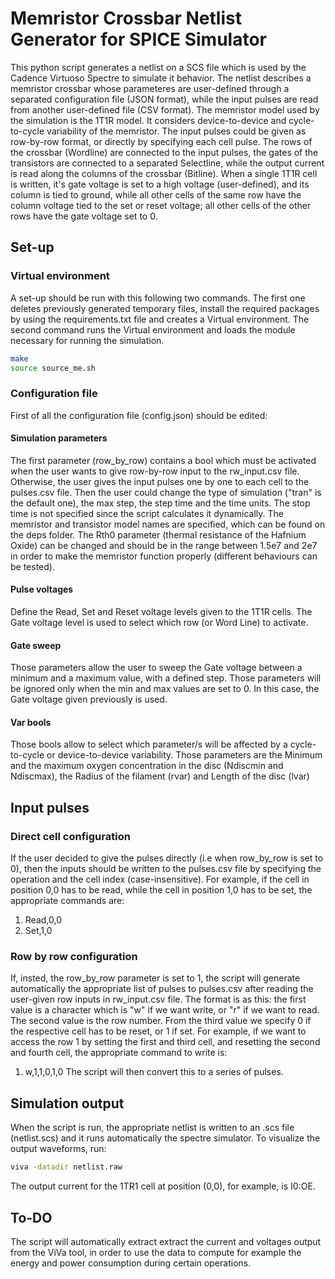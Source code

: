 # Memristor Crossbar Netlist Generator for SPICE Simulator

This python script generates a netlist on a SCS file which is used by the Cadence Virtuoso Spectre to simulate it behavior. The netlist describes a memristor crossbar whose parameteres are user-defined through a separated configuration file (JSON format), while the input pulses are read from another user-defined file (CSV format). The memristor model used by the simulation is the 1T1R model. It considers device-to-device and cycle-to-cycle variability of the memristor. 
The input pulses could be given as row-by-row format, or directly by specifying each cell pulse. The rows of the crossbar (Wordline) are connected to the input pulses, the gates of the transistors are connected to a separated Selectline, while the output current is read along the columns of the crossbar (Bitline). When a single 1T1R cell is written, it's gate voltage is set to a high voltage (user-defined), and its column is tied to ground, while all other cells of the same row have the column voltage tied to the set or reset voltage; all other cells of the other rows have the gate voltage set to 0.
## Set-up

### Virtual environment

A set-up should be run with this following two commands. The first one deletes previously generated temporary files, install the required packages by using the requirements.txt file and creates a Virtual environment. The second command runs the Virtual environment and loads the module necessary for running the simulation.

``` bash
make
source source_me.sh
```

### Configuration file

First of all the configuration file (config.json) should be edited:
#### Simulation parameters
The first parameter (row_by_row) contains a bool which must be activated when the user wants to give row-by-row input to the rw_input.csv file. Otherwise, the user gives the input pulses one by one to each cell to the pulses.csv file.
Then the user could change the type of simulation ("tran" is the default one), the max step, the step time and the time units. The stop time is not specified since the script calculates it dynamically. The memristor and transistor model names are specified, which can be found on the deps folder. The Rth0 parameter (thermal resistance of the Hafnium Oxide) can be changed and should be in the range between 1.5e7 and 2e7 in order to make the memristor function properly (different behaviours can be tested).
#### Pulse voltages
Define the Read, Set and Reset voltage levels given to the 1T1R cells. The Gate voltage level is used to select which row (or Word Line) to activate.
#### Gate sweep
Those parameters allow the user to sweep the Gate voltage between a minimum and a maximum value, with a defined step. Those parameters will be ignored only when the min and max values are set to 0. In this case, the Gate voltage given previously is used.
#### Var bools
Those bools allow to select which parameter/s will be affected by a cycle-to-cycle or device-to-device variability. Those parameters are the Minimum and the maximum oxygen concentration in the disc (Ndiscmin and Ndiscmax), the Radius of the filament (rvar) and Length of the disc (lvar)


## Input pulses

### Direct cell configuration
If the user decided to give the pulses directly (i.e when row_by_row is set to 0), then the inputs should be written to the pulses.csv file by specifying the operation and the cell index (case-insensitive). For example, if the cell in position 0,0 has to be read, while the cell in position 1,0 has to be set, the appropriate commands are:
1. Read,0,0
1. Set,1,0

### Row by row configuration
If, insted, the row_by_row parameter is set to 1, the script will generate automatically the appropriate list of pulses to pulses.csv after reading the user-given row inputs in rw_input.csv file. The format is as this: the first value is a character which is "w" if we want write, or "r" if we want to read. The second value is the row number. From the third value we specify 0 if the respective cell has to be reset, or 1 if set. For example, if we want to access the row 1 by setting the first and third cell, and resetting the second and fourth cell, the appropriate command to write is:
1. w,1,1,0,1,0
The script will then convert this to a series of pulses.

## Simulation output
When the script is run, the appropriate netlist is written to an .scs file (netlist.scs) and it runs automatically the spectre simulator.
To visualize the output waveforms, run:
``` bash
viva -datadir netlist.raw
```
The output current for the 1TR1 cell at position (0,0), for example, is I0:OE.

## To-DO
The script will automatically extract extract the current and voltages output from the ViVa tool, in order to use the data to compute for example the energy and power consumption during certain operations.